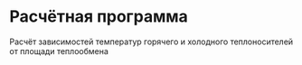 Расчётная программа
=========

Расчёт зависимостей температур горячего и холодного теплоносителей от площади теплообмена
